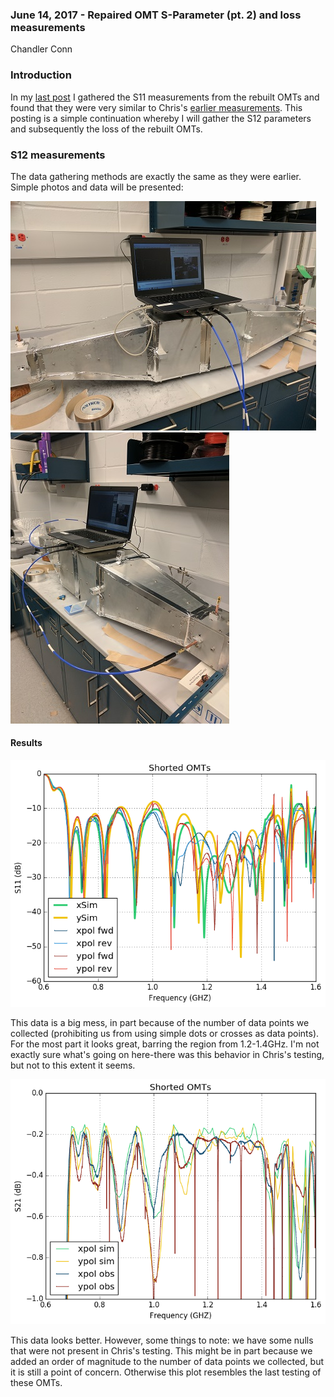 ### June 14, 2017 - Repaired OMT S-Parameter (pt. 2) and loss measurements 
Chandler Conn

### Introduction
In my [last post](../20170612_Repaired_OMT/index.md "last measurements") I gathered the S11 measurements from the rebuilt OMTs and found that they were very similar to Chris's [earlier measurements](../20170321_new_omt/index.md "Click me! :)"). This posting is a simple continuation whereby I will gather the S12 parameters and subsequently the loss of the rebuilt OMTs.

### S12 measurements
The data gathering methods are exactly the same as they were earlier. Simple photos and data will be presented:

![alt-text](../20170612_Repaired_OMT/IMG_20170613_131550.jpg)
![alt-text](../20170612_Repaired_OMT/IMG_20170613_132352.jpg)

#### Results

![alt-text](../20170614_OMT_S12Loss/OMT_shorted_S11.png)

This data is a big mess, in part because of the number of data points we collected (prohibiting us from using simple dots or crosses as data points). For the most part it looks great, barring the region from 1.2-1.4GHz. I'm not exactly sure what's going on here-there was this behavior in Chris's testing, but not to this extent it seems.

![alt-text](../20170614_OMT_S12Loss/OMT_shorted_S21.png)

This data looks better. However, some things to note: we have some nulls that were not present in Chris's testing. This might be in part because we added an order of magnitude to the number of data points we collected, but it is still a point of concern. Otherwise this plot resembles the last testing of these OMTs.

